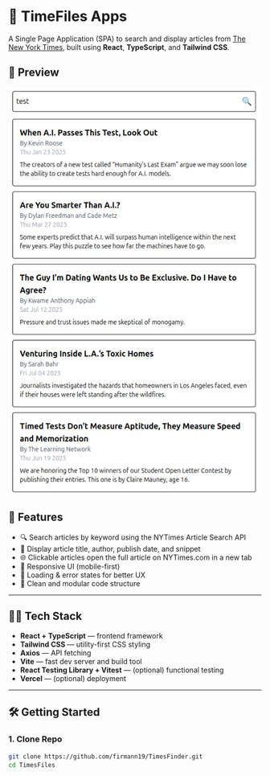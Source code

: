 # 📰 TimeFiles Apps

A Single Page Application (SPA) to search and display articles from [The New York Times](https://nytimes.com), built using **React**, **TypeScript**, and **Tailwind CSS**.

## 📸 Preview

![Wireframe](./public/wareframe.png)

## 🚀 Features

- 🔍 Search articles by keyword using the NYTimes Article Search API
- 📄 Display article title, author, publish date, and snippet
- 🌐 Clickable articles open the full article on NYTimes.com in a new tab
- 📱 Responsive UI (mobile-first)
- 🔁 Loading & error states for better UX
- 🧼 Clean and modular code structure

---

## 🧑‍💻 Tech Stack

- **React + TypeScript** — frontend framework
- **Tailwind CSS** — utility-first CSS styling
- **Axios** — API fetching
- **Vite** — fast dev server and build tool
- **React Testing Library + Vitest** — (optional) functional testing
- **Vercel** — (optional) deployment

---

## 🛠️ Getting Started

### 1. Clone Repo

```bash
git clone https://github.com/firmann19/TimesFinder.git
cd TimesFiles
